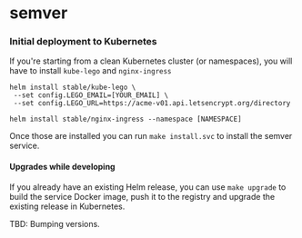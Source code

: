 # semver

### Initial deployment to Kubernetes

If you're starting from a clean Kubernetes cluster (or namespaces), you will
have to install `kube-lego` and `nginx-ingress`

```
helm install stable/kube-lego \
 --set config.LEGO_EMAIL=[YOUR_EMAIL] \
 --set config.LEGO_URL=https://acme-v01.api.letsencrypt.org/directory

helm install stable/nginx-ingress --namespace [NAMESPACE]
```

Once those are installed you can run `make install.svc` to install the semver
service.

#### Upgrades while developing

If you already have an existing Helm release, you can use `make upgrade` to
build the service Docker image, push it to the registry and upgrade the existing
release in Kubernetes.

TBD: Bumping versions.
